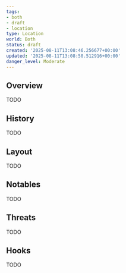 ```yaml
---
tags:
- both
- draft
- location
type: Location
world: Both
status: draft
created: '2025-08-11T13:08:46.256677+00:00'
updated: '2025-08-11T13:08:50.512916+00:00'
danger_level: Moderate
---
```



## Overview

TODO
## History

TODO
## Layout

TODO
## Notables

TODO
## Threats

TODO
## Hooks

TODO
